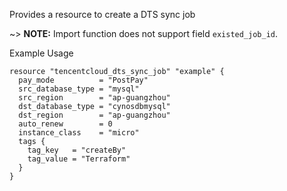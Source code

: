 Provides a resource to create a DTS sync job

~> **NOTE:** Import function does not support field `existed_job_id`.

Example Usage

```hcl
resource "tencentcloud_dts_sync_job" "example" {
  pay_mode          = "PostPay"
  src_database_type = "mysql"
  src_region        = "ap-guangzhou"
  dst_database_type = "cynosdbmysql"
  dst_region        = "ap-guangzhou"
  auto_renew        = 0
  instance_class    = "micro"
  tags {
    tag_key   = "createBy"
    tag_value = "Terraform"
  }
}
```